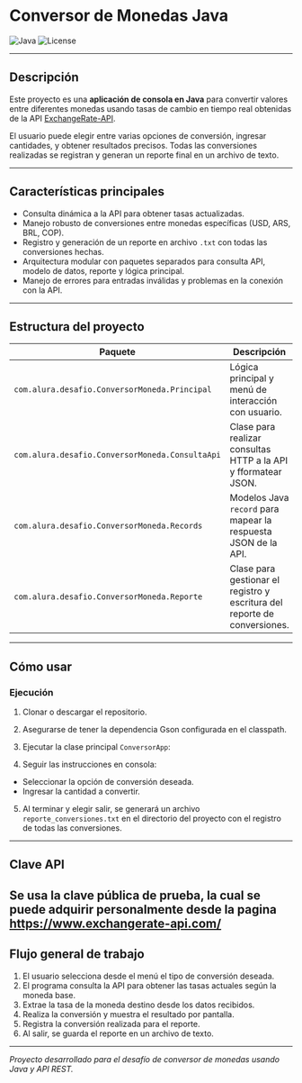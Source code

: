 # Conversor de Monedas Java

![Java](https://img.shields.io/badge/Language-Java-blue)
![License](https://img.shields.io/badge/License-MIT-green)

---

## Descripción

Este proyecto es una **aplicación de consola en Java** para convertir valores entre diferentes monedas usando tasas de cambio en tiempo real obtenidas de la API [ExchangeRate-API](https://www.exchangerate-api.com/).  

El usuario puede elegir entre varias opciones de conversión, ingresar cantidades, y obtener resultados precisos. Todas las conversiones realizadas se registran y generan un reporte final en un archivo de texto.

---

## Características principales

- Consulta dinámica a la API para obtener tasas actualizadas.
- Manejo robusto de conversiones entre monedas específicas (USD, ARS, BRL, COP).
- Registro y generación de un reporte en archivo `.txt` con todas las conversiones hechas.
- Arquitectura modular con paquetes separados para consulta API, modelo de datos, reporte y lógica principal.
- Manejo de errores para entradas inválidas y problemas en la conexión con la API.

---

## Estructura del proyecto

| Paquete                         | Descripción                                      |
|---------------------------------|------------------------------------------------|
| `com.alura.desafio.ConversorMoneda.Principal` | Lógica principal y menú de interacción con usuario.      |
| `com.alura.desafio.ConversorMoneda.ConsultaApi` | Clase para realizar consultas HTTP a la API y fformatear JSON. |
| `com.alura.desafio.ConversorMoneda.Records`    | Modelos Java `record` para mapear la respuesta JSON de la API.     |
| `com.alura.desafio.ConversorMoneda.Reporte`    | Clase para gestionar el registro y escritura del reporte de conversiones. |

---

## Cómo usar

### Ejecución

1. Clonar o descargar el repositorio.
2. Asegurarse de tener la dependencia Gson configurada en el classpath.
3. Ejecutar la clase principal `ConversorApp`:


4. Seguir las instrucciones en consola:
- Seleccionar la opción de conversión deseada.
- Ingresar la cantidad a convertir.
5. Al terminar y elegir salir, se generará un archivo `reporte_conversiones.txt` en el directorio del proyecto con el registro de todas las conversiones.

---

## Clave API

Se usa la clave pública de prueba, la cual se puede adquirir personalmente desde la pagina https://www.exchangerate-api.com/
---

## Flujo general de trabajo

1. El usuario selecciona desde el menú el tipo de conversión deseada.
2. El programa consulta la API para obtener las tasas actuales según la moneda base.
3. Extrae la tasa de la moneda destino desde los datos recibidos.
4. Realiza la conversión y muestra el resultado por pantalla.
5. Registra la conversión realizada para el reporte.
6. Al salir, se guarda el reporte en un archivo de texto.

---



*Proyecto desarrollado para el desafío de conversor de monedas usando Java y API REST.*



